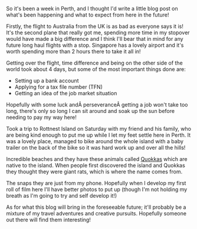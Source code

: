 So it's been a week in Perth, and I thought I'd write a little blog post on what's been happening and what to expect from here in the future!

Firstly, the flight to Australia from the UK is as bad as everyone says it is! It's the second plane that really got me, spending more time in my stopover would have made a big difference and I think I'll bear that in mind for any future long haul flights with a stop. Singapore has a lovely airport and it's worth spending more than 2 hours there to take it all in!

Getting over the flight, time difference and being on the other side of the world took about 4 days, but some of the most important things done are:
<ul>
	<li>Setting up a bank account</li>
	<li>Applying for a tax file number (TFN)</li>
	<li>Getting an idea of the job market situation</li>
</ul>
Hopefully with some luck andÂ perseveranceÂ getting a job won't take too long, there's only so long I can sit around and soak up the sun before needing to pay my way here!

Took a trip to Rottnest Island on Saturday with my friend and his family, who are being kind enough to put me up while I let my feet settle here in Perth. It was a lovely place, managed to bike around the whole island with a baby trailer on the back of the bike so it was hard work up and over all the hills!

Incredible beaches and they have these animals called <a title="http://en.wikipedia.org/wiki/Quokka" href="http://en.wikipedia.org/wiki/Quokka" target="_blank">Quokkas</a> which are native to the island. When people first discovered the island and Quokkas they thought they were giant rats, which is where the name comes from.

The snaps they are just from my phone. Hopefully when I develop my first roll of film here I'll have better photos to put up (though I'm not holding my breath as I'm going to try and self develop it!)

As for what this blog will bring in the foreseeable future; it'll probably be a mixture of my travel adventures and creative pursuits. Hopefully someone out there will find them interesting!